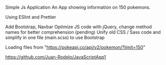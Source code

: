 Simple Js Application
An App showing information on 150 pokemons.

Using ESlint and Prettier

Add Bootstrap,  Navbar
Optimize JS code with jQuery, change method names for better comprehension
(pending) Unify old CSS / Sass code and simplify in one file (main.scss) to use Bootstrap

Loading files from "https://pokeapi.co/api/v2/pokemon/?limit=150"

https://github.com/Juan-Rodelo/JavaScriptApp1
